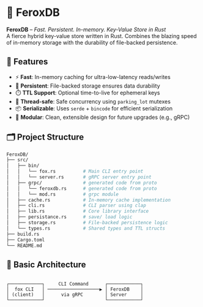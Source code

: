 # 🦀 FeroxDB

**FeroxDB** – _Fast. Persistent. In-memory. Key-Value Store in Rust_  
A fierce hybrid key-value store written in Rust. Combines the blazing speed of in-memory storage with the durability of file-backed persistence.

## 🚀 Features

- ⚡ **Fast**: In-memory caching for ultra-low-latency reads/writes
- 💾 **Persistent**: File-backed storage ensures data durability
- ⏱️ **TTL Support**: Optional time-to-live for ephemeral keys
- 🔐 **Thread-safe**: Safe concurrency using `parking_lot` mutexes
- 📦 **Serializable**: Uses `serde` + `bincode` for efficient serialization
- 🧩 **Modular**: Clean, extensible design for future upgrades (e.g., gRPC)

## 🗂 Project Structure

```bash
FeroxDB/
├── src/
│   ├── bin/
│   │   └── fox.rs          # Main CLI entry point
│   │   └── server.rs       # gRPC server entry point
│   ├── grpc/               # generated code from proto
│   │   └── feroxdb.rs      # generated code from proto
│   │   └── mod.rs          # grpc module
│   ├── cache.rs            # In-memory cache implementation
│   ├── cli.rs              # CLI parser using clap
│   ├── lib.rs              # Core library interface
│   ├── persistance.rs      # save/ load logic
│   ├── storage.rs          # File-backed persistence logic
│   └── types.rs            # Shared types and TTL structs
├── build.rs
├── Cargo.toml
└── README.md
```


## 🔧 Basic Architecture

```objective

┌────────────┐     CLI Command      ┌────────────┐
│  fox CLI   │ ───────────────────▶ │ FeroxDB    │
│ (client)   │      via gRPC        │ Server     │
└────────────┘                      └────────────┘

```
